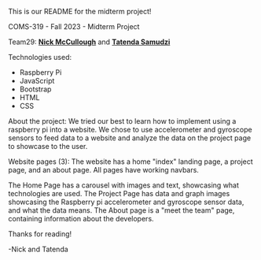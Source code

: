 This is our README for the midterm project!

COMS-319 - Fall 2023 - Midterm Project

Team29: <a href="https://github.com/mccnick">**Nick McCullough**</a> and <a href="https://github.com/TateSamuD">**Tatenda Samudzi**</a>

Technologies used: 
- Raspberry Pi
- JavaScript
- Bootstrap
- HTML
- CSS

About the project:
We tried our best to learn how to implement using a raspberry pi into a website. We chose to use accelerometer and gyroscope sensors to feed data to a website and analyze the data on the project page to showcase to the user.

Website pages (3):
The website has a home "index" landing page, a project page, and an about page. All pages have working navbars.

The Home Page has a carousel with images and text, showcasing what technologies are used.
The Project Page has data and graph images showcasing the Raspberry pi accelerometer and gyroscope sensor data, and what the data means.
The About page is a "meet the team" page, containing information about the developers.

Thanks for reading!

-Nick and Tatenda
